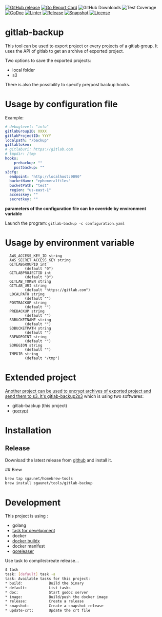 [![GitHub release](https://img.shields.io/github/release/sgaunet/gitlab-backup.svg)](https://github.com/sgaunet/gitlab-backup/releases/latest)
[![Go Report Card](https://goreportcard.com/badge/github.com/sgaunet/gitlab-backup)](https://goreportcard.com/report/github.com/sgaunet/gitlab-backup)
![GitHub Downloads](https://img.shields.io/github/downloads/sgaunet/gitlab-backup/total)
![Test Coverage](https://raw.githubusercontent.com/wiki/sgaunet/gitlab-backup/coverage-badge.svg)
[![GoDoc](https://godoc.org/github.com/sgaunet/gitlab-backup?status.svg)](https://godoc.org/github.com/sgaunet/gitlab-backup)
[![Linter](https://github.com/sgaunet/gitlab-backup/workflows/linter/badge.svg)](https://github.com/sgaunet/gitlab-backup/actions/workflows/linter.yml)
[![Release](https://github.com/sgaunet/gitlab-backup/workflows/release/badge.svg)](https://github.com/sgaunet/gitlab-backup/actions/workflows/release.yml)
[![Snapshot](https://github.com/sgaunet/gitlab-backup/workflows/snapshot/badge.svg)](https://github.com/sgaunet/gitlab-backup/actions/workflows/snapshot.yml)
[![License](https://img.shields.io/github/license/sgaunet/gitlab-backup.svg)](LICENSE)

# gitlab-backup

This tool can be used to export project or every projects of a gitlab group. It uses the API of gitlab to get an archive of exported project.

Two options to save the exported projects:

* local folder
* s3

There is also the possibility to specify pre/post backup hooks.

# Usage by configuration file


Example: 

```yaml
# debuglevel: "info"
gitlabGroupID: XXXX
gitlabProjectID: YYYY
localpath: "/backup"
gitlabtoken: 
# gitlaburi: https://gitlab.com
# tmpdir: /tmp
hooks:
    prebackup: ""
    postbackup: ""
s3cfg:
  endpoint: "http://localhost:9090"
  bucketName: "ephemeralfiles"
  bucketPath: "test"
  region: "us-east-1"
  accesskey: ""
  secretkey: ""
```

**parameters of the configuration file can be override by environment variable**

Launch the program: `gitlab-backup -c configuration.yaml`

# Usage by environment variable

```
  AWS_ACCESS_KEY_ID string
  AWS_SECRET_ACCESS_KEY string
  GITLABGROUPID int
         (default "0")
  GITLABPROJECTID int
         (default "0")
  GITLAB_TOKEN string
  GITLAB_URI string
         (default "https://gitlab.com")
  LOCALPATH string
         (default "")
  POSTBACKUP string
         (default "")
  PREBACKUP string
         (default "")
  S3BUCKETNAME string
         (default "")
  S3BUCKETPATH string
         (default "")
  S3ENDPOINT string
         (default "")
  S3REGION string
         (default "")
  TMPDIR string
         (default "/tmp")
```

# Extended project

[Another project can be used to encrypt archives of exported project and send them to s3. It's gitlab-backup2s3](https://github.com/sgaunet/gitlab-backup2s3) which is using two softwares:

* gitlab-backup (this project)
* [gocrypt](https://github.com/sgaunet/gocrypt)

# Installation

## Release

Download the latest release from [github](https://github.com/sgaunet/gitlab-backup/releases) and install it.

## Brew

```bash
brew tap sgaunet/homebrew-tools
brew install sgaunet/tools/gitlab-backup
```

# Development

This project is using :

* golang
* [task for development](https://taskfile.dev/#/)
* docker
* [docker buildx](https://github.com/docker/buildx)
* docker manifest
* [goreleaser](https://goreleaser.com/)

Use task to compile/create release...

```bash
$ task
task: [default] task -a
task: Available tasks for this project:
* build:            Build the binary
* default:          List tasks
* doc:              Start godoc server
* image:            Build/push the docker image
* release:          Create a release
* snapshot:         Create a snapshot release
* update-crt:       Update the crt file
```